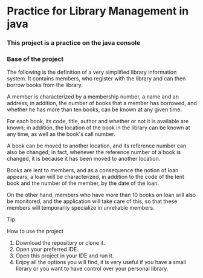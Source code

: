 # Practice  for Library Management in java

### This project  is a practice on the  java console 

### Base of the project
<p> The following is the definition of a very simplified library information system. It contains members, who register with the library and can then borrow books from the library.

A member is characterized by a membership number, a name and an address; in addition, the number of books that a member has borrowed, and whether he has more than ten books, can be known at any given time.

For each book, its code, title, author and whether or not it is available are known; in addition, the location of the book in the library can be known at any time, as well as the book's call number.

A book can be moved to another location, and its reference number can also be changed; in fact, whenever the reference number of a book is changed, it is because it has been moved to another location.

Books are lent to members, and as a consequence the notion of loan appears; a loan will be characterized, in addition to the code of the lent book and the number of the member, by the date of the loan.

On the other hand, members who have more than 10 books on loan will also be monitored, and the application will take care of this, so that these members will temporarily specialize in unreliable members. </p>


> [!TIP]
> How to use the project
> 1. Download the repository or clone it.
> 2. Open your preferred IDE.
> 3. Open this project in your IDE and run it.
> 4.  Enjoy all the options you will find, it is very useful if you have a small library or you want to have control over your personal library.
